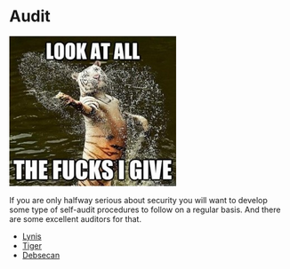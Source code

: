 # Audit

![Look at all the fucks I give](../../_static/images/look-at-all-the-fucks-i-give.jpg)

If you are only halfway serious about security you will want to develop some type of self-audit procedures to follow on a regular basis. And there are some excellent auditors for that.

* [Lynis](Lynis.md)
* [Tiger](Tiger.md)
* [Debsecan](Debsecan.md)



